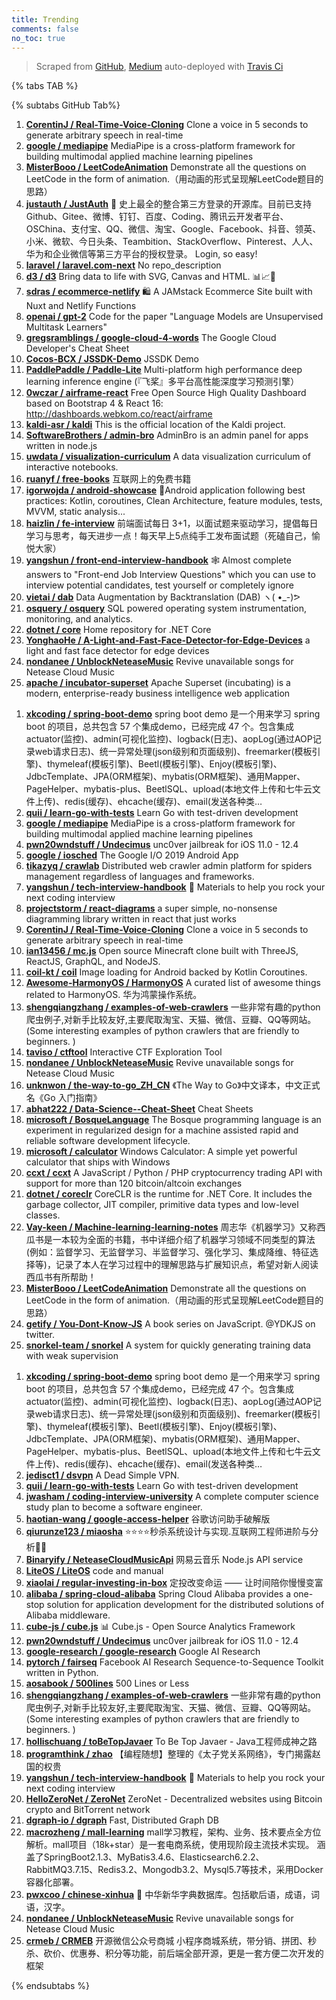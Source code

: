 ```yaml
---
title: Trending
comments: false
no_toc: true
---
```


> Scraped from [GitHub](https://github.com/trending), [Medium](https://medium.com/topic/popular)
auto-deployed with [Travis Ci](https://travis-ci.org/)

{% tabs TAB %}
<!-- tab GitHub -->
{% subtabs GitHub Tab%}
<!-- tab Daily -->
1. [**CorentinJ / Real-Time-Voice-Cloning**](https://github.com/CorentinJ/Real-Time-Voice-Cloning)
Clone a voice in 5 seconds to generate arbitrary speech in real-time
2. [**google / mediapipe**](https://github.com/google/mediapipe)
MediaPipe is a cross-platform framework for building multimodal applied machine learning pipelines
3. [**MisterBooo / LeetCodeAnimation**](https://github.com/MisterBooo/LeetCodeAnimation)
Demonstrate all the questions on LeetCode in the form of animation.（用动画的形式呈现解LeetCode题目的思路）
4. [**justauth / JustAuth**](https://github.com/justauth/JustAuth)
💯 史上最全的整合第三方登录的开源库。目前已支持Github、Gitee、微博、钉钉、百度、Coding、腾讯云开发者平台、OSChina、支付宝、QQ、微信、淘宝、Google、Facebook、抖音、领英、小米、微软、今日头条、Teambition、StackOverflow、Pinterest、人人、华为和企业微信等第三方平台的授权登录。 Login, so easy!
5. [**laravel / laravel.com-next**](https://github.com/laravel/laravel.com-next)
No repo_description
6. [**d3 / d3**](https://github.com/d3/d3)
Bring data to life with SVG, Canvas and HTML. 📊📈🎉
7. [**sdras / ecommerce-netlify**](https://github.com/sdras/ecommerce-netlify)
🛍 A JAMstack Ecommerce Site built with Nuxt and Netlify Functions
8. [**openai / gpt-2**](https://github.com/openai/gpt-2)
Code for the paper "Language Models are Unsupervised Multitask Learners"
9. [**gregsramblings / google-cloud-4-words**](https://github.com/gregsramblings/google-cloud-4-words)
The Google Cloud Developer's Cheat Sheet
10. [**Cocos-BCX / JSSDK-Demo**](https://github.com/Cocos-BCX/JSSDK-Demo)
JSSDK Demo
11. [**PaddlePaddle / Paddle-Lite**](https://github.com/PaddlePaddle/Paddle-Lite)
Multi-platform high performance deep learning inference engine (『飞桨』多平台高性能深度学习预测引擎）
12. [**0wczar / airframe-react**](https://github.com/0wczar/airframe-react)
Free Open Source High Quality Dashboard based on Bootstrap 4 & React 16: http://dashboards.webkom.co/react/airframe
13. [**kaldi-asr / kaldi**](https://github.com/kaldi-asr/kaldi)
This is the official location of the Kaldi project.
14. [**SoftwareBrothers / admin-bro**](https://github.com/SoftwareBrothers/admin-bro)
AdminBro is an admin panel for apps written in node.js
15. [**uwdata / visualization-curriculum**](https://github.com/uwdata/visualization-curriculum)
A data visualization curriculum of interactive notebooks.
16. [**ruanyf / free-books**](https://github.com/ruanyf/free-books)
互联网上的免费书籍
17. [**igorwojda / android-showcase**](https://github.com/igorwojda/android-showcase)
💎Android application following best practices: Kotlin, coroutines, Clean Architecture, feature modules, tests, MVVM, static analysis...
18. [**haizlin / fe-interview**](https://github.com/haizlin/fe-interview)
前端面试每日 3+1，以面试题来驱动学习，提倡每日学习与思考，每天进步一点！每天早上5点纯手工发布面试题（死磕自己，愉悦大家）
19. [**yangshun / front-end-interview-handbook**](https://github.com/yangshun/front-end-interview-handbook)
🕸 Almost complete answers to "Front-end Job Interview Questions" which you can use to interview potential candidates, test yourself or completely ignore
20. [**vietai / dab**](https://github.com/vietai/dab)
Data Augmentation by Backtranslation (DAB) ヽ( •_-)ᕗ
21. [**osquery / osquery**](https://github.com/osquery/osquery)
SQL powered operating system instrumentation, monitoring, and analytics.
22. [**dotnet / core**](https://github.com/dotnet/core)
Home repository for .NET Core
23. [**YonghaoHe / A-Light-and-Fast-Face-Detector-for-Edge-Devices**](https://github.com/YonghaoHe/A-Light-and-Fast-Face-Detector-for-Edge-Devices)
a light and fast face detector for edge devices
24. [**nondanee / UnblockNeteaseMusic**](https://github.com/nondanee/UnblockNeteaseMusic)
Revive unavailable songs for Netease Cloud Music
25. [**apache / incubator-superset**](https://github.com/apache/incubator-superset)
Apache Superset (incubating) is a modern, enterprise-ready business intelligence web application
<!-- endtab -->
<!-- tab Weekly -->
1. [**xkcoding / spring-boot-demo**](https://github.com/xkcoding/spring-boot-demo)
spring boot demo 是一个用来学习 spring boot 的项目，总共包含 57 个集成demo，已经完成 47 个。包含集成 actuator(监控)、admin(可视化监控)、logback(日志)、aopLog(通过AOP记录web请求日志)、统一异常处理(json级别和页面级别)、freemarker(模板引擎)、thymeleaf(模板引擎)、Beetl(模板引擎)、Enjoy(模板引擎)、JdbcTemplate、JPA(ORM框架)、mybatis(ORM框架)、通用Mapper、PageHelper、mybatis-plus、BeetlSQL、upload(本地文件上传和七牛云文件上传)、redis(缓存)、ehcache(缓存)、email(发送各种类…
2. [**quii / learn-go-with-tests**](https://github.com/quii/learn-go-with-tests)
Learn Go with test-driven development
3. [**google / mediapipe**](https://github.com/google/mediapipe)
MediaPipe is a cross-platform framework for building multimodal applied machine learning pipelines
4. [**pwn20wndstuff / Undecimus**](https://github.com/pwn20wndstuff/Undecimus)
unc0ver jailbreak for iOS 11.0 - 12.4
5. [**google / iosched**](https://github.com/google/iosched)
The Google I/O 2019 Android App
6. [**tikazyq / crawlab**](https://github.com/tikazyq/crawlab)
Distributed web crawler admin platform for spiders management regardless of languages and frameworks.
7. [**yangshun / tech-interview-handbook**](https://github.com/yangshun/tech-interview-handbook)
💯 Materials to help you rock your next coding interview
8. [**projectstorm / react-diagrams**](https://github.com/projectstorm/react-diagrams)
a super simple, no-nonsense diagramming library written in react that just works
9. [**CorentinJ / Real-Time-Voice-Cloning**](https://github.com/CorentinJ/Real-Time-Voice-Cloning)
Clone a voice in 5 seconds to generate arbitrary speech in real-time
10. [**ian13456 / mc.js**](https://github.com/ian13456/mc.js)
Open source Minecraft clone built with ThreeJS, ReactJS, GraphQL, and NodeJS.
11. [**coil-kt / coil**](https://github.com/coil-kt/coil)
Image loading for Android backed by Kotlin Coroutines.
12. [**Awesome-HarmonyOS / HarmonyOS**](https://github.com/Awesome-HarmonyOS/HarmonyOS)
A curated list of awesome things related to HarmonyOS. 华为鸿蒙操作系统。
13. [**shengqiangzhang / examples-of-web-crawlers**](https://github.com/shengqiangzhang/examples-of-web-crawlers)
一些非常有趣的python爬虫例子,对新手比较友好,主要爬取淘宝、天猫、微信、豆瓣、QQ等网站。(Some interesting examples of python crawlers that are friendly to beginners. )
14. [**taviso / ctftool**](https://github.com/taviso/ctftool)
Interactive CTF Exploration Tool
15. [**nondanee / UnblockNeteaseMusic**](https://github.com/nondanee/UnblockNeteaseMusic)
Revive unavailable songs for Netease Cloud Music
16. [**unknwon / the-way-to-go_ZH_CN**](https://github.com/unknwon/the-way-to-go_ZH_CN)
《The Way to Go》中文译本，中文正式名《Go 入门指南》
17. [**abhat222 / Data-Science--Cheat-Sheet**](https://github.com/abhat222/Data-Science--Cheat-Sheet)
Cheat Sheets
18. [**microsoft / BosqueLanguage**](https://github.com/microsoft/BosqueLanguage)
The Bosque programming language is an experiment in regularized design for a machine assisted rapid and reliable software development lifecycle.
19. [**microsoft / calculator**](https://github.com/microsoft/calculator)
Windows Calculator: A simple yet powerful calculator that ships with Windows
20. [**ccxt / ccxt**](https://github.com/ccxt/ccxt)
A JavaScript / Python / PHP cryptocurrency trading API with support for more than 120 bitcoin/altcoin exchanges
21. [**dotnet / coreclr**](https://github.com/dotnet/coreclr)
CoreCLR is the runtime for .NET Core. It includes the garbage collector, JIT compiler, primitive data types and low-level classes.
22. [**Vay-keen / Machine-learning-learning-notes**](https://github.com/Vay-keen/Machine-learning-learning-notes)
周志华《机器学习》又称西瓜书是一本较为全面的书籍，书中详细介绍了机器学习领域不同类型的算法(例如：监督学习、无监督学习、半监督学习、强化学习、集成降维、特征选择等)，记录了本人在学习过程中的理解思路与扩展知识点，希望对新人阅读西瓜书有所帮助！
23. [**MisterBooo / LeetCodeAnimation**](https://github.com/MisterBooo/LeetCodeAnimation)
Demonstrate all the questions on LeetCode in the form of animation.（用动画的形式呈现解LeetCode题目的思路）
24. [**getify / You-Dont-Know-JS**](https://github.com/getify/You-Dont-Know-JS)
A book series on JavaScript. @YDKJS on twitter.
25. [**snorkel-team / snorkel**](https://github.com/snorkel-team/snorkel)
A system for quickly generating training data with weak supervision
<!-- endtab -->
<!-- tab Monthly -->
1. [**xkcoding / spring-boot-demo**](https://github.com/xkcoding/spring-boot-demo)
spring boot demo 是一个用来学习 spring boot 的项目，总共包含 57 个集成demo，已经完成 47 个。包含集成 actuator(监控)、admin(可视化监控)、logback(日志)、aopLog(通过AOP记录web请求日志)、统一异常处理(json级别和页面级别)、freemarker(模板引擎)、thymeleaf(模板引擎)、Beetl(模板引擎)、Enjoy(模板引擎)、JdbcTemplate、JPA(ORM框架)、mybatis(ORM框架)、通用Mapper、PageHelper、mybatis-plus、BeetlSQL、upload(本地文件上传和七牛云文件上传)、redis(缓存)、ehcache(缓存)、email(发送各种类…
2. [**jedisct1 / dsvpn**](https://github.com/jedisct1/dsvpn)
A Dead Simple VPN.
3. [**quii / learn-go-with-tests**](https://github.com/quii/learn-go-with-tests)
Learn Go with test-driven development
4. [**jwasham / coding-interview-university**](https://github.com/jwasham/coding-interview-university)
A complete computer science study plan to become a software engineer.
5. [**haotian-wang / google-access-helper**](https://github.com/haotian-wang/google-access-helper)
谷歌访问助手破解版
6. [**qiurunze123 / miaosha**](https://github.com/qiurunze123/miaosha)
⭐⭐⭐⭐秒杀系统设计与实现.互联网工程师进阶与分析🙋🐓
7. [**Binaryify / NeteaseCloudMusicApi**](https://github.com/Binaryify/NeteaseCloudMusicApi)
网易云音乐 Node.js API service
8. [**LiteOS / LiteOS**](https://github.com/LiteOS/LiteOS)
code and manual
9. [**xiaolai / regular-investing-in-box**](https://github.com/xiaolai/regular-investing-in-box)
定投改变命运 —— 让时间陪你慢慢变富
10. [**alibaba / spring-cloud-alibaba**](https://github.com/alibaba/spring-cloud-alibaba)
Spring Cloud Alibaba provides a one-stop solution for application development for the distributed solutions of Alibaba middleware.
11. [**cube-js / cube.js**](https://github.com/cube-js/cube.js)
📊 Cube.js - Open Source Analytics Framework
12. [**pwn20wndstuff / Undecimus**](https://github.com/pwn20wndstuff/Undecimus)
unc0ver jailbreak for iOS 11.0 - 12.4
13. [**google-research / google-research**](https://github.com/google-research/google-research)
Google AI Research
14. [**pytorch / fairseq**](https://github.com/pytorch/fairseq)
Facebook AI Research Sequence-to-Sequence Toolkit written in Python.
15. [**aosabook / 500lines**](https://github.com/aosabook/500lines)
500 Lines or Less
16. [**shengqiangzhang / examples-of-web-crawlers**](https://github.com/shengqiangzhang/examples-of-web-crawlers)
一些非常有趣的python爬虫例子,对新手比较友好,主要爬取淘宝、天猫、微信、豆瓣、QQ等网站。(Some interesting examples of python crawlers that are friendly to beginners. )
17. [**hollischuang / toBeTopJavaer**](https://github.com/hollischuang/toBeTopJavaer)
To Be Top Javaer - Java工程师成神之路
18. [**programthink / zhao**](https://github.com/programthink/zhao)
【编程随想】整理的《太子党关系网络》，专门揭露赵国的权贵
19. [**yangshun / tech-interview-handbook**](https://github.com/yangshun/tech-interview-handbook)
💯 Materials to help you rock your next coding interview
20. [**HelloZeroNet / ZeroNet**](https://github.com/HelloZeroNet/ZeroNet)
ZeroNet - Decentralized websites using Bitcoin crypto and BitTorrent network
21. [**dgraph-io / dgraph**](https://github.com/dgraph-io/dgraph)
Fast, Distributed Graph DB
22. [**macrozheng / mall-learning**](https://github.com/macrozheng/mall-learning)
mall学习教程，架构、业务、技术要点全方位解析。mall项目（18k+star）是一套电商系统，使用现阶段主流技术实现。 涵盖了SpringBoot2.1.3、MyBatis3.4.6、Elasticsearch6.2.2、RabbitMQ3.7.15、Redis3.2、Mongodb3.2、Mysql5.7等技术，采用Docker容器化部署。
23. [**pwxcoo / chinese-xinhua**](https://github.com/pwxcoo/chinese-xinhua)
📙 中华新华字典数据库。包括歇后语，成语，词语，汉字。
24. [**nondanee / UnblockNeteaseMusic**](https://github.com/nondanee/UnblockNeteaseMusic)
Revive unavailable songs for Netease Cloud Music
25. [**crmeb / CRMEB**](https://github.com/crmeb/CRMEB)
开源微信公众号商城 小程序商城系统，带分销、拼团、秒杀、砍价、优惠券、积分等功能，前后端全部开源，更是一套方便二次开发的框架
<!-- endtab -->
{% endsubtabs %}
<!-- endtab --><!-- tab Medium -->
